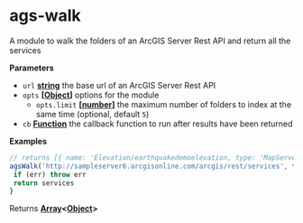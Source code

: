 <!-- Generated by documentation.js. Update this documentation by updating the source code. -->

# ags-walk

A module to walk the folders of an ArcGIS Server Rest API
and return all the services

**Parameters**

-   `url` **[string](https://developer.mozilla.org/en-US/docs/Web/JavaScript/Reference/Global_Objects/String)** the base url of an ArcGIS Server Rest API
-   `opts` **\[[Object](https://developer.mozilla.org/en-US/docs/Web/JavaScript/Reference/Global_Objects/Object)]** options for the module
    -   `opts.limit` **\[[number](https://developer.mozilla.org/en-US/docs/Web/JavaScript/Reference/Global_Objects/Number)]** the maximum number of folders to
        index at the same time (optional, default `5`)
-   `cb` **[Function](https://developer.mozilla.org/en-US/docs/Web/JavaScript/Reference/Statements/function)** the callback function to run after
    results have been returned

**Examples**

```javascript
// returns [{ name: 'Elevation/earthquakedemoelevation, type: 'MapServer'}...]
agsWalk('http://sampleserver6.arcgisonline.com/arcgis/rest/services', function(err, services) {
 if (err) throw err
 return services
}
```

Returns **[Array](https://developer.mozilla.org/en-US/docs/Web/JavaScript/Reference/Global_Objects/Array)&lt;[Object](https://developer.mozilla.org/en-US/docs/Web/JavaScript/Reference/Global_Objects/Object)>** 
